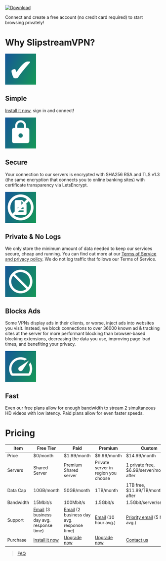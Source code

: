 
[![Download](https://slipstreamvpn.tk/download.png)](https://chrome.google.com/webstore/detail/slipstreamvpn-proxy-unblo/gfhkjbaojklnhgbnkkicgojopompeaog)    
  
  
Connect and create a free account (no credit card required) to start browsing privately!  
  
# Why SlipstreamVPN?  
![](simple.small.png)
## Simple  
[Install it now](#pricing), sign in and connect!  
  
  
![](secure.small.png)  
## Secure  
Your connection to our servers is encrypted with SHA256 RSA and TLS v1.3 (the same encryption that connects you to online banking sites) with certificate transparency via LetsEncrypt.  
  
![](nologs.small.png)  
## Private & No Logs  
We only store the minimum amount of data needed to keep our services secure, cheap and running. You can find out more at our [Terms of Service and privacy policy](tos). We do not log traffic that follows our Terms of Service.  
  
![](blocksads.small.png)  
## Blocks Ads  
Some VPNs display ads in their clients, or worse, inject ads into websites you visit. Instead, we block connections to over 36000 known ad & tracking sites at the server for more performant blocking than browser-based blocking extensions, decreasing the data you use, improving page load times, and benefiting your privacy.  
  
![](fast.small.png)  
## Fast  
Even our free plans allow for enough bandwidth to stream 2 simultaneous HD videos with low latency. Paid plans allow for even faster speeds.    
  
# Pricing  
  
|Item       |Free Tier                        |Paid                    |Premium                             |Custom                                      |  
|-----------|---------------------------------|------------------------|------------------------------------|--------------------------------------------|  
|Price      |$0/month                         |$1.99/month             |$9.99/month                         |$14.99/month                                |  
|Servers    |Shared Server                    |Premium Shared server   |Private server in region you choose |1 private free, $6.99/server/month after    |  
|Data Cap   |10GB/month                        |50GB/month              |1TB/month                           |1TB free, $11.99/TB/month after             |  
|Bandwidth  |15Mbit/s                         |100Mbit/s               |1.5Gbit/s                           |1.5Gbit/server/second                       |  
|Support    |[Email](contact-us) (3 business day avg. response time) |[Email](contact-us) (2 business day avg. response time)    |[Email](contact-us) (10 hour avg.)         |[Priority email](contact-us) (5 hour avg.)    |  
|Purchase   |[Install it now](https://chrome.google.com/webstore/detail/slipstreamvpn-proxy-unblo/gfhkjbaojklnhgbnkkicgojopompeaog) |[Upgrade now](https://my.slipstreamvpn.tk)|[Upgrade now](https://my.slipstreamvpn.tk)|[Contact us](contact-us)                    |  
  
> [FAQ](faq)
